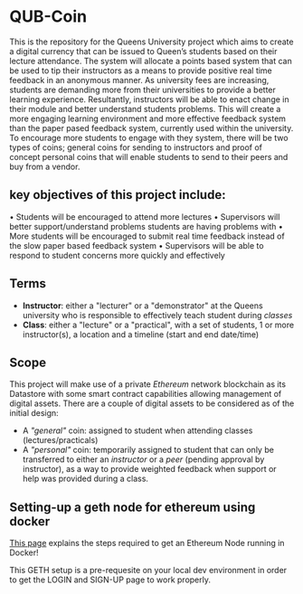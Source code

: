 # QUB-Coin

This is the repository for the Queens University project which aims to create a digital currency that can be issued to Queen’s students based on their lecture attendance. The system will allocate a points based system that can be used to tip their instructors as a means to provide positive real time feedback in an anonymous manner. As university fees are increasing, students are demanding more from their universities to provide a better learning experience. Resultantly, instructors will be able to enact change in their module and better understand students problems. This will create a more engaging learning environment and more effective feedback system than the paper pased feedback system, currently used within the university. To encourage more students to engage with they system, there will be two types of coins; general coins for sending to instructors and proof of concept personal coins that will enable students to send to their peers and buy from a vendor.

## key objectives of this project include:

•	Students will be encouraged to attend more lectures
•	Supervisors will better support/understand problems students are having problems with
•	More students will be encouraged to submit real time feedback instead of the slow paper based feedback system
•	Supervisors will be able to respond to student concerns more quickly and effectively


## Terms
* **Instructor**: either a "lecturer" or a "demonstrator" at the Queens university who is responsible to effectively teach student during *classes*
* **Class**: either a "lecture" or a "practical", with a set of students, 1 or more instructor(s), a location and a timeline (start and end date/time)

## Scope
This project will make use of a private *Ethereum* network blockchain as its Datastore with some smart contract capabilities allowing management of digital assets.
There are a couple of digital assets to be considered as of the initial design:
* A *"general"* coin:  assigned to student when attending classes (lectures/practicals)
* A *"personal"* coin:  temporarily assigned to student that can only be transferred to either an *instructor* or a *peer* (pending approval by instructor), as a way to provide weighted feedback when support or help was provided during a class.  

## Setting-up a geth node for ethereum using docker

[This page](docs/geth-setup.md) explains the steps required to get an Ethereum Node running in Docker!

This GETH setup is a pre-requesite on your local dev environment in order to get the LOGIN and SIGN-UP page to work properly.
